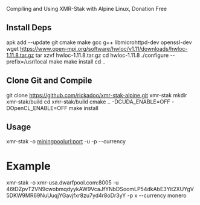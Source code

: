 Compiling and Using XMR-Stak with Alpine Linux, Donation Free

## Install Deps
apk add --update git cmake make gcc g++ libmicrohttpd-dev openssl-dev
wget https://www.open-mpi.org/software/hwloc/v1.11/downloads/hwloc-1.11.8.tar.gz
tar xzvf hwloc-1.11.8.tar.gz
cd hwloc-1.11.8
./configure --prefix=/usr/local
make
make install
cd ..

## Clone Git and Compile

git clone https://github.com/rickadoo/xmr-stak-alpine.git xmr-stak
mkdir xmr-stak/build
cd xmr-stak/build
cmake .. -DCUDA_ENABLE=OFF -DOpenCL_ENABLE=OFF
make install

## Usage

xmr-stak -o <miningpoolurl:port> -u <wallet address> -p <password> --currency <cointomine>
  
# Example

xmr-stak -o xmr-usa.dwarfpool.com:8005 -u 46tDZpvT2VN9cwobmqdyykAW9VcaJfYNbDSoomLP54dkAbE3Yit2XUYgV5DKW9MR69NuUuqjYGavjfxr8zu7yd4r8oDr3yY -p x --currency monero
